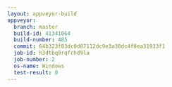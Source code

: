 ```yaml
---
layout: appveyor-build
appveyor:
  branch: master
  build-id: 41341064
  build-number: 485
  commit: 64b323f83dc0d87112dc9e3a30dc4f8ea31933f1
  job-id: h3dtbq9rqfchd9la
  job-number: 2
  os-name: Windows
  test-result: 0
---
```

